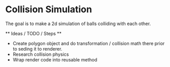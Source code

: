 # Collision Simulation

The goal is to make a 2d simulation of balls colliding with each other.

** Ideas / TODO / Steps **
- Create polygon object and do transformation / collision math there prior to seding it to renderer.
- Research collision physics
- Wrap render code into reusable method
